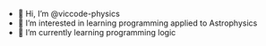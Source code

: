 - 👋 Hi, I’m @viccode-physics
- 👀 I’m interested in learning programming applied to Astrophysics
- 🌱 I’m currently learning programming logic
  

<!---
viccode-physics/viccode-physics is a ✨ special ✨ repository because its `README.md` (this file) appears on your GitHub profile.
You can click the Preview link to take a look at your changes.
--->
